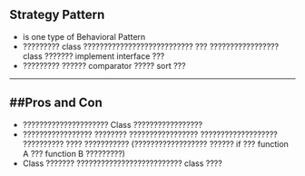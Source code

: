 Strategy Pattern
---
- is one type of Behavioral Pattern
- ????????? class ??????????????????????????? ??? ????????????????? class ??????? implement interface ???
- ????????? ?????? comparator ????? sort ???
---
##Pros and Con
-------
- ????????????????????? Class ?????????????????
- ????????????????? ???????? ????????????????? ??????????????????? ?????????? ???? ??????????? (?????????????????? ?????? if ??? function A ??? function B ?????????)
- Class ??????? ?????????????????????????? class ????